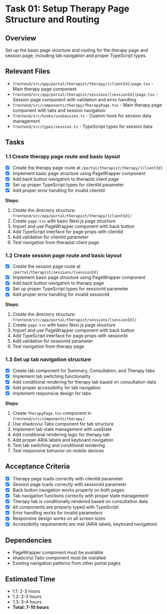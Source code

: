 # Task 01: Setup Therapy Page Structure and Routing

## Overview
Set up the basic page structure and routing for the therapy page and session page, including tab navigation and proper TypeScript types.

## Relevant Files
- `frontend/src/app/portal/therapist/therapy/[clientId]/page.tsx` - Main therapy page component
- `frontend/src/app/portal/therapist/sessions/[sessionId]/page.tsx` - Session page component with validation and error handling
- `frontend/src/components/therapy/TherapyPage.tsx` - Main therapy page component with tabs and session navigation
- `frontend/src/hooks/useSession.ts` - Custom hook for session data management
- `frontend/src/types/session.ts` - TypeScript types for session data

## Tasks

### 1.1 Create therapy page route and basic layout
- [x] Create the therapy page route at `/portal/therapist/therapy/[clientId]`
- [x] Implement basic page structure using PageWrapper component
- [x] Add back button navigation to therapist client page
- [x] Set up proper TypeScript types for clientId parameter
- [x] Add proper error handling for invalid clientId

**Steps:**
1. Create the directory structure: `frontend/src/app/portal/therapist/therapy/[clientId]/`
2. Create `page.tsx` with basic Next.js page structure
3. Import and use PageWrapper component with back button
4. Add TypeScript interface for page props with clientId
5. Add validation for clientId parameter
6. Test navigation from therapist client page

### 1.2 Create session page route and basic layout
- [x] Create the session page route at `/portal/therapist/sessions/[sessionId]`
- [x] Implement basic page structure using PageWrapper component
- [x] Add back button navigation to therapy page
- [x] Set up proper TypeScript types for sessionId parameter
- [x] Add proper error handling for invalid sessionId

**Steps:**
1. Create the directory structure: `frontend/src/app/portal/therapist/sessions/[sessionId]/`
2. Create `page.tsx` with basic Next.js page structure
3. Import and use PageWrapper component with back button
4. Add TypeScript interface for page props with sessionId
5. Add validation for sessionId parameter
6. Test navigation from therapy page

### 1.3 Set up tab navigation structure
- [x] Create tab component for Summary, Consultation, and Therapy tabs
- [x] Implement tab switching functionality
- [x] Add conditional rendering for therapy tab based on consultation data
- [x] Add proper accessibility for tab navigation
- [x] Implement responsive design for tabs

**Steps:**
1. Create `TherapyPage.tsx` component in `frontend/src/components/therapy/`
2. Use shadcn/ui Tabs component for tab structure
3. Implement tab state management with useState
4. Add conditional rendering logic for therapy tab
5. Add proper ARIA labels and keyboard navigation
6. Test tab switching and conditional rendering
7. Test responsive behavior on mobile devices

## Acceptance Criteria
- [x] Therapy page loads correctly with clientId parameter
- [x] Session page loads correctly with sessionId parameter
- [x] Back button navigation works properly on both pages
- [x] Tab navigation functions correctly with proper state management
- [x] Therapy tab is conditionally rendered based on consultation data
- [x] All components are properly typed with TypeScript
- [x] Error handling works for invalid parameters
- [x] Responsive design works on all screen sizes
- [x] Accessibility requirements are met (ARIA labels, keyboard navigation)

## Dependencies
- PageWrapper component must be available
- shadcn/ui Tabs component must be installed
- Existing navigation patterns from other portal pages

## Estimated Time
- 1.1: 2-3 hours
- 1.2: 2-3 hours  
- 1.3: 3-4 hours
- **Total: 7-10 hours**
